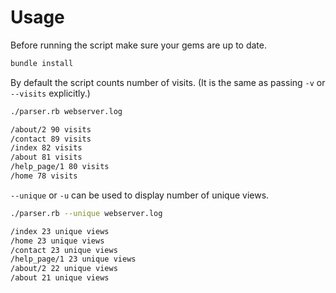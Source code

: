 # Usage

Before running the script make sure your gems are up to date.

```bash
bundle install
```

By default the script counts number of visits. (It is the same as passing `-v` or `--visits` explicitly.)

```bash
./parser.rb webserver.log

/about/2 90 visits
/contact 89 visits
/index 82 visits
/about 81 visits
/help_page/1 80 visits
/home 78 visits
```

`--unique` or `-u` can be used to display number of unique views.

```bash
./parser.rb --unique webserver.log

/index 23 unique views
/home 23 unique views
/contact 23 unique views
/help_page/1 23 unique views
/about/2 22 unique views
/about 21 unique views
```
